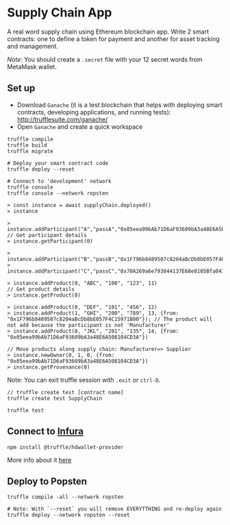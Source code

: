 # Supply Chain App
A real word supply chain using Ethereum blockchain app.
Write 2 smart contracts: one to define a token for payment and another for asset tracking and management.

_Note:_ You should create a `.secret` file with your 12 secret words from MetaMask wallet.

## Set up
- Download `Ganache` (it is a test blockchain that helps with deploying smart contracts, developing applications, and running tests): http://trufflesuite.com/ganache/
- Open `Ganache` and create a quick workspace

```
truffle compile
truffle build
truffle migrate

# Deploy your smart contract code
truffle deploy --reset

# Connect to 'development' network
truffle console
truffle console --network ropsten

> const instance = await supplyChain.deployed()
> instance

> instance.addParticipant("A","passA","0x05eea99bAb71D6aF93609bA3a48E6A508104CD3A","Manufacturer")
// Get participant details
> instance.getParticipant(0)

> instance.addParticipant("B","passB","0x1F796b8489507c8204aBcDb8bE057F4C15971B00","Supplier")
> instance.addParticipant("C","passC","0x70A269a6e793844137E68e8105Bfa0417c089952","Consumer")

> instance.addProduct(0, "ABC", "100", "123", 11)
// Get product details
> instance.getProduct(0)

> instance.addProduct(0, "DEF", "101", "456", 12)
> instance.addProduct(1, "GHI", "200", "789", 13, {from: "0x1F796b8489507c8204aBcDb8bE057F4C15971B00"}); // The product will not add because the participant is not 'Manufacturer'
> instance.addProduct(0, "JKL", "201", "135", 14, {from: "0x05eea99bAb71D6aF93609bA3a48E6A508104CD3A"})

// Move products along supply chain: Manufacturer=> Supplier
> instance.newOwner(0, 1, 0, {from: "0x05eea99bAb71D6aF93609bA3a48E6A508104CD3A"})
> instance.getProvenance(0)
```

Note: You can exit truffle session with `.exit` or `ctrl-D`.

```shell
// truffle create test [contract name]
truffle create test SupplyChain

truffle test
```

## Connect to [Infura](https://infura.io)
```shell
npm install @truffle/hdwallet-provider
```
More info about it [here](https://trufflesuite.com/guides/using-infura-custom-provider/)

## Deploy to Popsten
```shell
truffle compile -all --network ropsten

# Note: With `--reset` you will remove EVERYTTHING and re-deploy again
truffle deploy --network ropsten --reset
```
